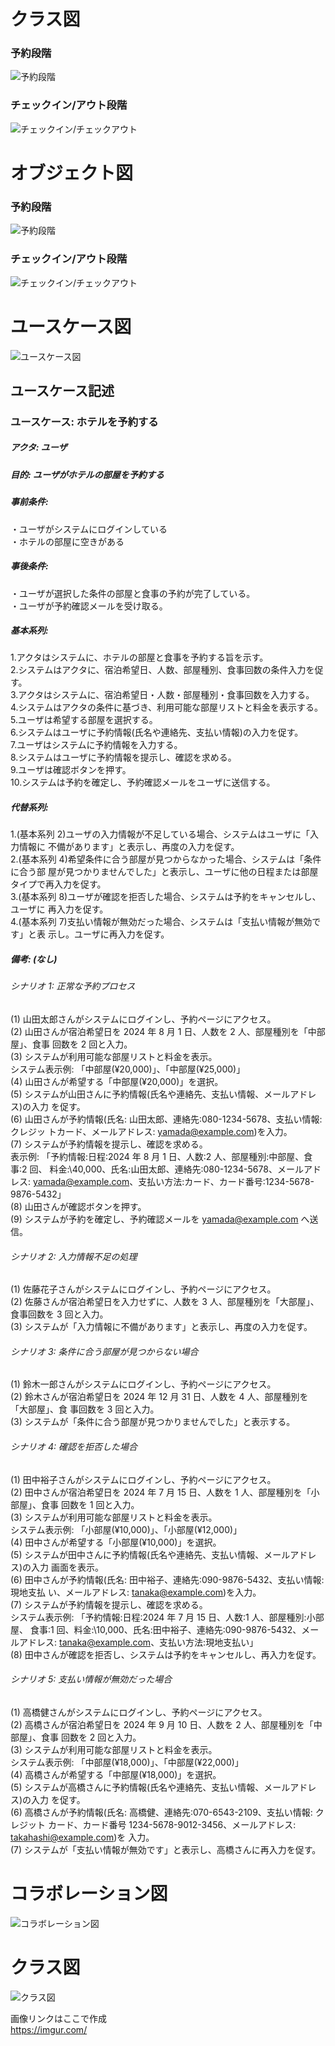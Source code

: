 # クラス図
### 予約段階
![予約段階](https://imgur.com/uH223JG.png "予約段階")
### チェックイン/アウト段階
![チェックイン/チェックアウト](https://imgur.com/miFnuY2.png "チェックイン/アウト")

# オブジェクト図
### 予約段階
![予約段階](https://imgur.com/e5fVjxY.png "予約段階")
### チェックイン/アウト段階
![チェックイン/チェックアウト](https://imgur.com/0scE5Hr.png "チェックイン/アウト")

# ユースケース図
![ユースケース図](https://imgur.com/YUGL6vt.png "ユースケース図")
## ユースケース記述
### ユースケース: ホテルを予約する  
##### アクタ: ユーザ  
##### 目的: ユーザがホテルの部屋を予約する  
##### 事前条件:  
  ・ユーザがシステムにログインしている  
  ・ホテルの部屋に空きがある  
##### 事後条件:  
  ・ユーザが選択した条件の部屋と食事の予約が完了している。  
  ・ユーザが予約確認メールを受け取る。  
##### 基本系列:  
1.アクタはシステムに、ホテルの部屋と食事を予約する旨を示す。   
2.システムはアクタに、宿泊希望日、人数、部屋種別、食事回数の条件入力を促す。   
3.アクタはシステムに、宿泊希望日・人数・部屋種別・食事回数を入力する。   
4.システムはアクタの条件に基づき、利用可能な部屋リストと料金を表示する。   
5.ユーザは希望する部屋を選択する。   
6.システムはユーザに予約情報(氏名や連絡先、支払い情報)の入力を促す。  
7.ユーザはシステムに予約情報を入力する。   
8.システムはユーザに予約情報を提示し、確認を求める。  
9.ユーザは確認ボタンを押す。  
10.システムは予約を確定し、予約確認メールをユーザに送信する。  
##### 代替系列:  
1.(基本系列 2)ユーザの入力情報が不足している場合、システムはユーザに「入力情報に 不備があります」と表示し、再度の入力を促す。  
2.(基本系列 4)希望条件に合う部屋が見つからなかった場合、システムは「条件に合う部 屋が見つかりませんでした」と表示し、ユーザに他の日程または部屋タイプで再入力を促す。  
3.(基本系列 8)ユーザが確認を拒否した場合、システムは予約をキャンセルし、ユーザに 再入力を促す。  
4.(基本系列 7)支払い情報が無効だった場合、システムは「支払い情報が無効です」と表 示し。ユーザに再入力を促す。  
##### 備考: (なし)  
###### シナリオ 1: 正常な予約プロセス  
(1) 山田太郎さんがシステムにログインし、予約ページにアクセス。  
(2) 山田さんが宿泊希望日を 2024 年 8 月 1 日、人数を 2 人、部屋種別を「中部屋」、食事 回数を 2 回と入力。  
(3) システムが利用可能な部屋リストと料金を表示。  
システム表示例: 「中部屋(¥20,000)」、「中部屋(¥25,000)」  
(4) 山田さんが希望する「中部屋(¥20,000)」を選択。  
(5) システムが山田さんに予約情報(氏名や連絡先、支払い情報、メールアドレス)の入力 を促す。  
(6) 山田さんが予約情報(氏名: 山田太郎、連絡先:080-1234-5678、支払い情報: クレジッ トカード、メールアドレス: yamada@example.com)を入力。  
(7) システムが予約情報を提示し、確認を求める。  
表示例: 「予約情報:日程:2024 年 8 月 1 日、人数:2 人、部屋種別:中部屋、食事:2 回、 料金:\40,000、氏名:山田太郎、連絡先:080-1234-5678、メールアドレス: yamada@example.com、支払い方法:カード、カード番号:1234-5678-9876-5432」  
(8) 山田さんが確認ボタンを押す。  
(9) システムが予約を確定し、予約確認メールを yamada@example.com へ送信。  
###### シナリオ 2: 入力情報不足の処理  
(1) 佐藤花子さんがシステムにログインし、予約ページにアクセス。  
(2) 佐藤さんが宿泊希望日を入力せずに、人数を 3 人、部屋種別を「大部屋」、食事回数を 3 回と入力。  
(3) システムが「入力情報に不備があります」と表示し、再度の入力を促す。  
###### シナリオ 3: 条件に合う部屋が見つからない場合  
(1) 鈴木一郎さんがシステムにログインし、予約ページにアクセス。  
(2) 鈴木さんが宿泊希望日を 2024 年 12 月 31 日、人数を 4 人、部屋種別を「大部屋」、食 事回数を 3 回と入力。  
(3) システムが「条件に合う部屋が見つかりませんでした」と表示する。  
###### シナリオ 4: 確認を拒否した場合  
(1) 田中裕子さんがシステムにログインし、予約ページにアクセス。  
(2) 田中さんが宿泊希望日を 2024 年 7 月 15 日、人数を 1 人、部屋種別を「小部屋」、食事 回数を 1 回と入力。  
(3) システムが利用可能な部屋リストと料金を表示。  
システム表示例: 「小部屋(¥10,000)」、「小部屋(¥12,000)」  
(4) 田中さんが希望する「小部屋(¥10,000)」を選択。  
(5) システムが田中さんに予約情報(氏名や連絡先、支払い情報、メールアドレス)の入力 画面を表示。  
(6) 田中さんが予約情報(氏名: 田中裕子、連絡先:090-9876-5432、支払い情報: 現地支払 い、メールアドレス: tanaka@example.com)を入力。  
(7) システムが予約情報を提示し、確認を求める。  
システム表示例: 「予約情報:日程:2024 年 7 月 15 日、人数:1 人、部屋種別:小部屋、 食事:1 回、料金:\10,000、氏名:田中裕子、連絡先:090-9876-5432、メールアドレス: tanaka@example.com、支払い方法:現地支払い」  
(8) 田中さんが確認を拒否し、システムは予約をキャンセルし、再入力を促す。  
###### シナリオ 5: 支払い情報が無効だった場合  
(1) 高橋健さんがシステムにログインし、予約ページにアクセス。  
(2) 高橋さんが宿泊希望日を 2024 年 9 月 10 日、人数を 2 人、部屋種別を「中部屋」、食事 回数を 2 回と入力。  
(3) システムが利用可能な部屋リストと料金を表示。  
システム表示例: 「中部屋(¥18,000)」、「中部屋(¥22,000)」  
(4) 高橋さんが希望する「中部屋(¥18,000)」を選択。  
(5) システムが高橋さんに予約情報(氏名や連絡先、支払い情報、メールアドレス)の入力 を促す。  
(6) 高橋さんが予約情報(氏名: 高橋健、連絡先:070-6543-2109、支払い情報: クレジット カード、カード番号 1234-5678-9012-3456、メールアドレス: takahashi@example.com)を 入力。  
(7) システムが「支払い情報が無効です」と表示し、高橋さんに再入力を促す。  

# コラボレーション図
![コラボレーション図](https://imgur.com/Wyd0Bv9.png "コラボレーション図")

# クラス図
![クラス図](https://imgur.com/uGAqKZk.png "クラス図")

画像リンクはここで作成  
https://imgur.com/
